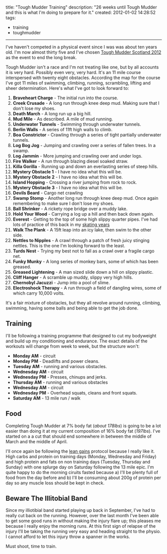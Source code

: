 title: "Tough Mudder Training"
description: "26 weeks until Tough Mudder and this is what I'm doing to prepare for it."
created: 2012-01-02 14:28:52
tags:
  - training
  - toughmudder
---

I've haven't competed in a physical event since I was was about ten years old. I'm now almost thirty five and I've chosen [Tough Mudder Scotland 2012][0] as the event to end the long break.

Tough Mudder isn't a race and I'm not treating like one, but by all accounts it is very hard. Possibly even very, very hard. It's an 11 mile course interspersed with twenty eight obstacles. According the map for the course I've got 11 miles of swimming, climbing, running, scrambling, lifting and sheer determination. Here's what I've got to look forward to:

1. **Braveheart Charge** - The initial run into the course.
2. **Creek Crusade** - A long run through knee deep mud. Making sure that I don't lose my shoes.
3. **Death March** - A long run up a big hill.
4. **Mud Mile** - As described. A mile of mud running.
5. **Underwater Tunnels** - Swimming through underwater tunnels.
6. **Berlin Walls** - A series of 11ft high walls to climb.
7. **Boa Constrictor** - Crawling through a series of tight partially underwater tunnels. 
8. **Log Bog Jog** - Jumping and crawling over a series of fallen trees. In a swamp.
9. **Log Jammin** - More jumping and crawling over and under logs.
10. **Fire Walker** - A run through blazing diesel soaked straw.
11. **Killa Gorilla** - Running up and down an everlasting series of steep hills.
12. **Mystery Obstacle 1** - I have no idea what this will be.
13. **Mystery Obstacle 2** - I have no idea what this will be.
14. **Island Hopping** - Crossing a river jumping from rock to rock.
15. **Mystery Obstacle 3** - I have no idea what this will be.
16. **Devils Beard** - Cargo net crawling
17. **Swamp Stomp** - Another long run through knee deep mud. Once again remembering to make sure I don't lose my shoes.
18. **Ball Shrinker** - A rickety rope bridge over a muddy lake.
19. **Hold Your Wood** - Carrying a log up a hill and then back down again.
20. **Everest** - Getting to the top of some high slippy quarter pipes. I've had lots of practice of this back in my [skating years][1]
21. **Walk The Plank** - A 15ft leap into an icy lake, then swim to the other side.
22. **Nettles to Nipples** - A crawl through a patch of fresh juicy stinging nettles. This is the one I'm looking forward to the least.
23. **Turds Nest** - Trying my best not to fall as a crawl over a fragile cargo net.
24. **Funky Munky** - A long series of monkey bars, some of which has been greased.
25. **Greased Lightening** - A man sized slide down a hill on slippy plastic. 
26. **Cliff Hanger** - A scramble up muddy, slippy very high hills.
27. **Chernobyl Jacuzzi** - Jump into a pool of slime.
28. **Electroshock Therapy** - A run through a field of dangling wires, some of which carry 10,000 volts.

It's a fair mixture of obstacles, but they all revolve around running, climbing, swimming, having some balls and being able to get the job done. 

## Training

I'll be following a training programme that designed to cut my bodyweight and build up my conditioning and endurance. The exact details of the workouts will change from week to week, but the structure won't:

* **Monday AM** - circuit
* **Monday PM** - Deadlifts and  power cleans.
* **Tuesday AM** - running and various obstacles.
* **Wednesday AM** - circuit
* **Wednesday PM** - Presses, chinups and jerks.
* **Thursday AM** - running and various obstacles
* **Wednesday AM** - circuit
* **Wednesday PM** - Overhead squats, cleans and front squats.
* **Saturday AM** - 13 mile run / walk

## Food

Completing Tough Mudder at 7% body fat (_about 178lbs_) is going to be a lot easier than doing it at my current composition of 16% body fat (_197lbs_). I've started on a a cut that should end somewhere in between the middle of March and the middle of April. 

I'll once again be following the [lean gains][2] protocol because I really like it. High carbs and protein on training days (Monday, Wednesday and Friday) and high protein and fats on non training days (Tuesday, Thursday and Sunday) with one splurge day on Saturday following the 13 mile epic. I'm quite happy to do the morning ciruits fasted because a) I'll be plenty full of food from the day before and b) I'll be consuming about 200g of protein per day so any muscle loss should be kept in check.

## Beware The Illitobial Band

Since my illiotibial band started playing up back in September, I've had to really cut back on the running. However, over the last month I've been able to get some good runs in without making the injury flare up; this pleases me because I really enjoy the morning runs. At this first sign of relapse of the injury I'll be  taking the running very easy and heading straight to the physio. I cannot afford to let this injury throw a spanner in the works.


Must shoot, time to train.

[0]: http://toughmudder.co.uk/events/scotland/
[1]: http://jamiecurle.com/posts/bag-lovely-skate-video-1991/
[2]: http://www.leangains.com/2010/04/leangains-guide.html